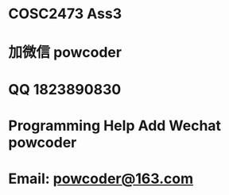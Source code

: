 # COSC2473 Ass3
# 加微信 powcoder

# QQ 1823890830

# Programming Help Add Wechat powcoder

# Email: powcoder@163.com

